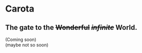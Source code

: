 # Carota
## The gate to the ~~Wonderful~~ ~~*infinite*~~ World. <br>
(Coming soon) <br>
(maybe not so soon)
